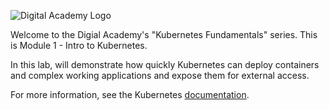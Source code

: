 ![Digital Academy Logo](/sylus/courses/kubernetes-fundamentals-1/module-1/assets/digital-academy-logo.png)

Welcome to the Digial Academy's "Kubernetes Fundamentals" series. This is Module 1 - Intro to Kubernetes.

In this lab, will demonstrate how quickly Kubernetes can deploy containers and complex working applications and expose them for external access.

For more information, see the Kubernetes [documentation][docs].

<!-- Links Referenced -->

[docs]:           https://kubernetes.io/docs/concepts/overview/what-is-kubernetes/
